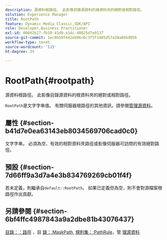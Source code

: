 ```yaml
---
description: 源資料根路徑。 此影像目錄源資料的根資料夾的絕對或相對路徑。
solution: Experience Manager
title: RootPath
feature: Dynamic Media Classic,SDK/API
role: Developer,Business Practitioner
exl-id: 06662b27-fb10-41d0-a14c-48025d7e9137
source-git-commit: 1ec8b59f442eb96c6c3f5f1405d57a38a86bd056
workflow-type: tm+mt
source-wordcount: '115'
ht-degree: 3%

---
```


# RootPath{#rootpath}

源資料根路徑。 此影像目錄源資料的根資料夾的絕對或相對路徑。

`RootPath`是文字字串值。 有關伺服器根路徑的其他資訊，請參閱[管理源資料](../../../../../is-api/image-serving-api-ref/c-configuration-and-administration/c-managing-content/r-source-data.md#reference-4eebd51b2db2401c90be771d3382329e)。

## 屬性 {#section-b41d7e0ea63143eb8034569706cad0c0}

文字字串。 必須為空、有效的相對資料夾路徑或影像伺服器可訪問的有效絕對路徑。

## 預設 {#section-7d66ff9a3d7a4e3b834769269cb01f4f}

若未定義，則繼承自`default::RootPath`。 如果已定義但為空，則不會對源檔案根路徑作出貢獻。

## 另請參閱 {#section-6bf4ffc4987843a9a2dbe81b43076437}

[目錄：：路徑](/help/aem-is-ir-api/is-api/image-catalog/image-serving-api-ref/c-image-catalog-reference/c-image-svg-data-reference/c-image-data-reference/r-path-cat.md) ，目 [錄：:MaskPath](/help/aem-is-ir-api/is-api/image-catalog/image-serving-api-ref/c-image-catalog-reference/c-image-svg-data-reference/c-image-data-reference/r-maskpath-cat.md),  [規則集：:PathRule](../../../../../is-api/image-catalog/image-serving-api-ref/c-image-catalog-reference/c-rule-set-reference/c-rule-set-reference.md#concept-3e5058cf3507470b82cac638df23ea8e)，管 [理源資料](../../../../../is-api/image-serving-api-ref/c-configuration-and-administration/c-managing-content/r-source-data.md#reference-4eebd51b2db2401c90be771d3382329e)

